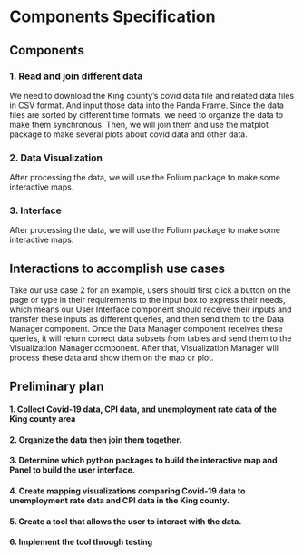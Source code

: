 # Components Specification
## Components
### 1. Read and join different data
We need to download the King county’s covid data file and related data files in CSV format. And input those data into the Panda Frame. Since the data files are sorted by different time formats, we need to organize the data to make them synchronous. Then, we will join them and use the matplot package to make several plots about covid data and other data.
### 2. Data Visualization
After processing the data, we will use the Folium package to make some interactive maps.
### 3. Interface
After processing the data, we will use the Folium package to make some interactive maps.
## Interactions to accomplish use cases
Take our use case 2 for an example, users should first click a button on the page or type in their requirements to the input box to express their needs, which means our User Interface component should receive their inputs and transfer these inputs as different queries, and then send them to the Data Manager component. Once the Data Manager component receives these queries, it will return correct data subsets from tables and send them to the Visualization Manager component. After that, Visualization Manager will process these data and show them on the map or plot.
## Preliminary plan
#### 1. Collect Covid-19 data, CPI data, and unemployment rate data of the King county area
#### 2. Organize the data then join them together.
#### 3. Determine which python packages to build the interactive map and Panel to build the user interface.
#### 4. Create mapping visualizations comparing Covid-19 data to unemployment rate data and CPI data in the King county.
#### 5. Create a tool that allows the user to interact with the data.
#### 6. Implement the tool through testing